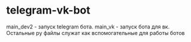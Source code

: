 # telegram-vk-bot
main_dev2 - запуск telegram бота.
main_vk - запуск бота для вк.
Остальные py файлы служат как вспомогательные для работы ботов
